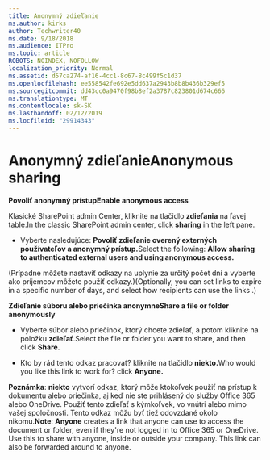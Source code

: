 ```yaml
---
title: Anonymný zdieľanie
ms.author: kirks
author: Techwriter40
ms.date: 9/18/2018
ms.audience: ITPro
ms.topic: article
ROBOTS: NOINDEX, NOFOLLOW
localization_priority: Normal
ms.assetid: d57ca274-af16-4cc1-8c67-8c499f5c1d37
ms.openlocfilehash: ee558542fe692e5dd637a2943b8b8b436b329ef5
ms.sourcegitcommit: dd43cc0a9470f98b8ef2a3787c823801d674c666
ms.translationtype: MT
ms.contentlocale: sk-SK
ms.lasthandoff: 02/12/2019
ms.locfileid: "29914343"
---
```

# <a name="anonymous-sharing"></a><span data-ttu-id="6ac8c-102">Anonymný zdieľanie</span><span class="sxs-lookup"><span data-stu-id="6ac8c-102">Anonymous sharing</span></span>

 <span data-ttu-id="6ac8c-103">**Povoliť anonymný prístup**</span><span class="sxs-lookup"><span data-stu-id="6ac8c-103">**Enable anonymous access**</span></span>
  
<span data-ttu-id="6ac8c-104">Klasické SharePoint admin Center, kliknite na tlačidlo **zdieľania** na ľavej table.</span><span class="sxs-lookup"><span data-stu-id="6ac8c-104">In the classic SharePoint admin center, click **sharing** in the left pane.</span></span> 
  
- <span data-ttu-id="6ac8c-105">Vyberte nasledujúce: **Povoliť zdieľanie overený externých používateľov a anonymný prístup.**</span><span class="sxs-lookup"><span data-stu-id="6ac8c-105">Select the following: **Allow sharing to authenticated external users and using anonymous access.**</span></span>
  
<span data-ttu-id="6ac8c-106">(Prípadne môžete nastaviť odkazy na uplynie za určitý počet dní a vyberte ako príjemcov môžete použiť odkazy.)</span><span class="sxs-lookup"><span data-stu-id="6ac8c-106">(Optionally, you can set links to expire in a specific number of days, and select how recipients can use the links .)</span></span>
    
 <span data-ttu-id="6ac8c-107">**Zdieľanie súboru alebo priečinka anonymne**</span><span class="sxs-lookup"><span data-stu-id="6ac8c-107">**Share a file or folder anonymously**</span></span>
  
- <span data-ttu-id="6ac8c-108">Vyberte súbor alebo priečinok, ktorý chcete zdieľať, a potom kliknite na položku **zdieľať**.</span><span class="sxs-lookup"><span data-stu-id="6ac8c-108">Select the file or folder you want to share, and then click **Share**.</span></span> 
    
- <span data-ttu-id="6ac8c-109">Kto by rád tento odkaz pracovať? kliknite na tlačidlo **niekto.**</span><span class="sxs-lookup"><span data-stu-id="6ac8c-109">Who would you like this link to work for? click **Anyone.**</span></span>
  
 <span data-ttu-id="6ac8c-p101">**Poznámka**: **niekto** vytvorí odkaz, ktorý môže ktokoľvek použiť na prístup k dokumentu alebo priečinka, aj keď nie ste prihlásený do služby Office 365 alebo OneDrive. Použiť tento zdieľať s kýmkoľvek, vo vnútri alebo mimo vašej spoločnosti. Tento odkaz môžu byť tiež odovzdané okolo nikomu.</span><span class="sxs-lookup"><span data-stu-id="6ac8c-p101">**Note**: **Anyone** creates a link that anyone can use to access the document or folder, even if they're not logged in to Office 365 or OneDrive. Use this to share with anyone, inside or outside your company. This link can also be forwarded around to anyone.</span></span> 
    

